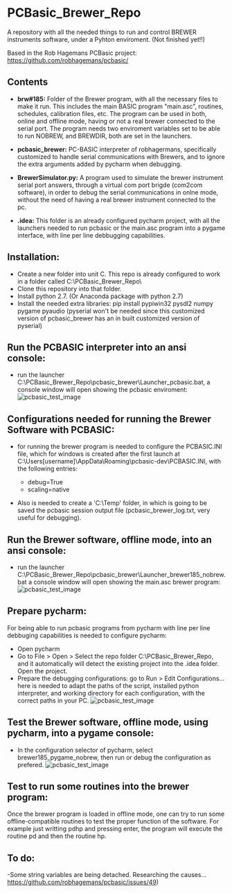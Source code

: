 # PCBasic_Brewer_Repo
A repository with all the needed things to run and control BREWER instruments software, under a Pyhton enviroment.
(Not finished yet!!)

Based in the Rob Hagemans PCBasic project: https://github.com/robhagemans/pcbasic/ 

## Contents
* **brw#185:** 
Folder of the Brewer program, with all the necessary files to make it run. This includes the main BASIC program "main.asc", routines, schedules, calibration files, etc. The program can be used in both, online and offline mode, having or not a real brewer connected to the serial port. The program needs two enviroment variables set to be able to run NOBREW, and BREWDIR, both are set in the launchers.

* **pcbasic_brewer:** 
PC-BASIC interpreter of robhagermans, specifically customized to handle serial communications with Brewers, and to ignore the extra arguments added by pycharm when debugging.

* **BrewerSimulator.py:**
A program used to simulate the brewer instrument serial port answers, through a virtual com port brigde (com2com software), in order to debug the serial communications in onlne mode, without the need of having a real brewer instrument connected to the pc.

* **.idea:**
This folder is an already configured pycharm project, with all the launchers needed to run pcbasic or the main.asc program into a pygame interface, with line per line debbugging capabilities.



## Installation:
* Create a new folder into unit C. This repo is already configured to work in a folder called C:\PCBasic_Brewer_Repo\
* Clone this repository into that folder. 
* Install python 2.7. (Or Anaconda package with python 2.7) 
* Install the needed extra libraries: pip install pypiwin32 pysdl2 numpy pygame pyaudio (pyserial won't be needed since this customized version of pcbasic_brewer has an in built customized version of pyserial)


## Run the PCBASIC interpreter into an ansi console:
* run the launcher C:\PCBasic_Brewer_Repo\pcbasic_brewer\Launcher_pcbasic.bat, a console window will open showing the pcbasic enviroment:
![pcbasic_test_image](https://www.dropbox.com/s/excytyvxuscajlt/PCBASIC_test.PNG?dl=0)


## Configurations needed for running the Brewer Software with PCBASIC:
* for running the brewer program is needed to configure the PCBASIC.INI file, which for windows is created after the first launch at 
C:\Users\[username]\AppData\Roaming\pcbasic-dev\PCBASIC.INI, with the following entries:
  * debug=True
  * scaling=native
  
* Also is needed to create a 'C:\Temp' folder, in which is going to be saved the pcbasic session output file (pcbasic_brewer_log.txt, very useful for debugging). 


## Run the Brewer software, offline mode, into an ansi console:
* run the launcher C:\PCBasic_Brewer_Repo\pcbasic_brewer\Launcher_brewer185_nobrew.bat
a console window will open showing the main.asc brewer program:
![pcbasic_test_image](https://www.dropbox.com/s/zgpu4teoumq0vni/Test_mainasc_ansi_nobrew.PNG?dl=0)


## Prepare pycharm:
For being able to run pcbasic programs from pycharm with line per line debbuging capabilities is needed to configure pycharm:
* Open pycharm
* Go to File > Open > Select the repo folder C:\PCBasic_Brewer_Repo, and it automatically will detect the existing project into the .idea folder. Open the project.
* Prepare the debugging configurations: go to Run > Edit Configurations... here is needed to adapt the paths of the script, installed python interpreter, and working directory for each configuration, with the correct paths in your PC.
![pcbasic_test_image](https://www.dropbox.com/s/8deo02hejv6040k/Pycharm2.PNG?dl=0)


## Test the Brewer software, offline mode, using pycharm, into a pygame console:
* In the configuration selector of pycharm, select brewer185_pygame_nobrew, then run or debug the configuration as prefered.
![pcbasic_test_image](https://www.dropbox.com/s/ywqtw8s87srrkq2/Pycharm3.PNG?dl=0)


## Test to run some routines into the brewer program:
Once the brewer program is loaded in offline mode, one can try to run some offline-compatible routines to test the proper function of the software. For example just writting pdhp and pressing enter, the program will execute the routine pd and then the routine hp.

## To do:
-Some string variables are being detached. Researching the causes... https://github.com/robhagemans/pcbasic/issues/49)




